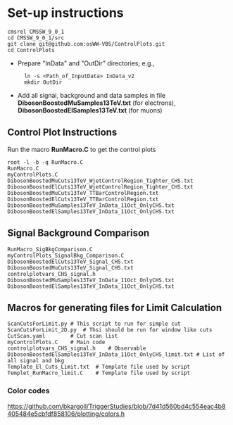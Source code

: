 # Set-up instructions

	cmsrel CMSSW_9_0_1
	cd CMSSW_9_0_1/src
	git clone git@github.com:osWW-VBS/ControlPlots.git
	cd ControlPlots

* Prepare "InData" and "OutDir" directories; e.g., 
	
		ln -s <Path_of_InputData> InData_v2
		mkdir OutDir

* Add all signal, background and data samples in file **DibosonBoostedMuSamples13TeV.txt** (for electrons), **DibosonBoostedElSamples13TeV.txt** (for muons)

## Control Plot Instructions
 Run the macro **RunMacro.C** to get the control plots

	root -l -b -q RunMacro.C
	RunMacro.C
	myControlPlots.C
	DibosonBoostedMuCuts13TeV_WjetControlRegion_Tighter_CHS.txt
	DibosonBoostedElCuts13TeV_WjetControlRegion_Tighter_CHS.txt
	DibosonBoostedMuCuts13TeV_TTBarControlRegion.txt
	DibosonBoostedElCuts13TeV_TTBarControlRegion.txt
	DibosonBoostedMuSamples13TeV_InData_11Oct_OnlyCHS.txt
	DibosonBoostedElSamples13TeV_InData_11Oct_OnlyCHS.txt

## Signal Background Comparison

	RunMacro_SigBkgComparison.C
	myControlPlots_SignalBkg_Comparison.C
	DibosonBoostedElCuts13TeV_Signal_CHS.txt
	DibosonBoostedMuCuts13TeV_Signal_CHS.txt
	controlplotvars_CHS_signal.h
	DibosonBoostedMuSamples13TeV_InData_11Oct_OnlyCHS.txt
	DibosonBoostedElSamples13TeV_InData_11Oct_OnlyCHS.txt

## Macros for generating files for Limit Calculation

	ScanCutsForLimit.py	# This script to run for simple cut
	ScanCutsForLimit_2D.py	# Thsi should be run for window like cuts
	CutScan.yaml		# Cut scan list
	myControlPlots.C	# Main code
	controlplotvars_CHS_signal.h	# Observable 
	DibosonBoostedElSamples13TeV_InData_11Oct_OnlyCHS_limit.txt	# List of all signal and bkg
	Template_El_Cuts_Limit.txt	# Template file used by script
	Templet_RunMacro_limit.C	# Template file used by script

### Color codes

https://github.com/bkargoll/TriggerStudies/blob/7d41d560bd4c554eac4b8405484e5cbfdf858106/plotting/colors.h
